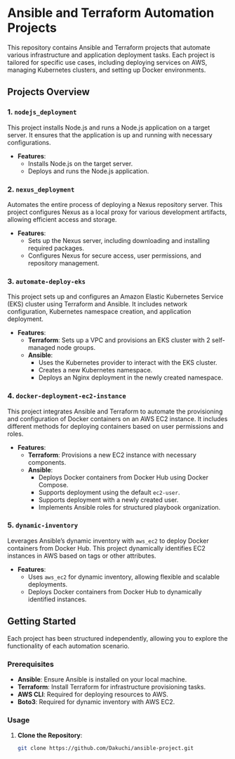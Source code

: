 # Ansible and Terraform Automation Projects

This repository contains Ansible and Terraform projects that automate various infrastructure and application deployment tasks. Each project is tailored for specific use cases, including deploying services on AWS, managing Kubernetes clusters, and setting up Docker environments.

## Projects Overview

### 1. `nodejs_deployment`

This project installs Node.js and runs a Node.js application on a target server. It ensures that the application is up and running with necessary configurations.

- **Features**:
  - Installs Node.js on the target server.
  - Deploys and runs the Node.js application.

### 2. `nexus_deployment`

Automates the entire process of deploying a Nexus repository server. This project configures Nexus as a local proxy for various development artifacts, allowing efficient access and storage.

- **Features**:
  - Sets up the Nexus server, including downloading and installing required packages.
  - Configures Nexus for secure access, user permissions, and repository management.

### 3. `automate-deploy-eks`

This project sets up and configures an Amazon Elastic Kubernetes Service (EKS) cluster using Terraform and Ansible. It includes network configuration, Kubernetes namespace creation, and application deployment.

- **Features**:
  - **Terraform**: Sets up a VPC and provisions an EKS cluster with 2 self-managed node groups.
  - **Ansible**: 
    - Uses the Kubernetes provider to interact with the EKS cluster.
    - Creates a new Kubernetes namespace.
    - Deploys an Nginx deployment in the newly created namespace.

### 4. `docker-deployment-ec2-instance`

This project integrates Ansible and Terraform to automate the provisioning and configuration of Docker containers on an AWS EC2 instance. It includes different methods for deploying containers based on user permissions and roles.

- **Features**:
  - **Terraform**: Provisions a new EC2 instance with necessary components.
  - **Ansible**:
    - Deploys Docker containers from Docker Hub using Docker Compose.
    - Supports deployment using the default `ec2-user`.
    - Supports deployment with a newly created user.
    - Implements Ansible roles for structured playbook organization.

### 5. `dynamic-inventory`

Leverages Ansible’s dynamic inventory with `aws_ec2` to deploy Docker containers from Docker Hub. This project dynamically identifies EC2 instances in AWS based on tags or other attributes.

- **Features**:
  - Uses `aws_ec2` for dynamic inventory, allowing flexible and scalable deployments.
  - Deploys Docker containers from Docker Hub to dynamically identified instances.

## Getting Started

Each project has been structured independently, allowing you to explore the functionality of each automation scenario.

### Prerequisites

- **Ansible**: Ensure Ansible is installed on your local machine.
- **Terraform**: Install Terraform for infrastructure provisioning tasks.
- **AWS CLI**: Required for deploying resources to AWS.
- **Boto3**: Required for dynamic inventory with AWS EC2.

### Usage

1. **Clone the Repository**:

   ```bash
   git clone https://github.com/Dakuchi/ansible-project.git
